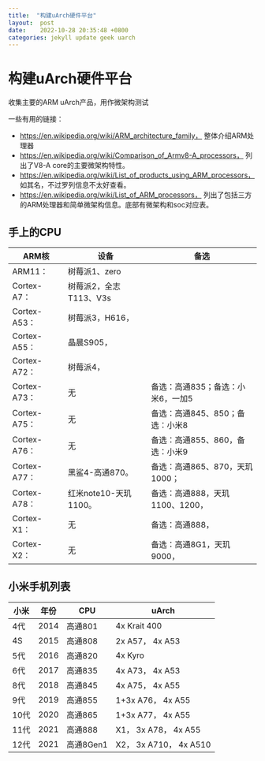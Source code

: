 ```yaml
---
title:  "构建uArch硬件平台"
layout:  post
date:    2022-10-28 20:35:48 +0800
categories: jekyll update geek uarch
---
```



# 构建uArch硬件平台

收集主要的ARM uArch产品，用作微架构测试

一些有用的链接：
 - https://en.wikipedia.org/wiki/ARM_architecture_family， 整体介绍ARM处理器
 - https://en.wikipedia.org/wiki/Comparison_of_Armv8-A_processors， 列出了V8-A core的主要微架构特性。
 - https://en.wikipedia.org/wiki/List_of_products_using_ARM_processors， 如其名，不过罗列信息不太好查看。
 - https://en.wikipedia.org/wiki/List_of_ARM_processors， 列出了包括三方的ARM处理器和简单微架构信息。底部有微架构和soc对应表。


## 手上的CPU

| ARM核      | 设备  |  备选 |
| ---        | ---   | --- |
| ARM11：     | 树莓派1、zero  |
| Cortex-A7： | 树莓派2，全志T113、V3s |
| Cortex-A53：| 树莓派3，H616， |
| Cortex-A55：| 晶晨S905，  |
| Cortex-A72：| 树莓派4，   |
| Cortex-A73：| 无   | 备选：高通835；备选：小米6，一加5 |
| Cortex-A75：| 无   | 备选：高通845、850；备选：小米8 |
| Cortex-A76：| 无   | 备选：高通855、860，备选：小米9 |
| Cortex-A77：| 黑鲨4-高通870。 | 备选：高通865、870，天玑1000； |
| Cortex-A78：| 红米note10-天玑1100。 | 备选：高通888，天玑1100、1200， |
| Cortex-X1： | 无   | 备选：高通888， |
| Cortex-X2： | 无   | 备选：高通8G1，天玑9000， |


## 小米手机列表

| 小米  | 年份   | CPU      | uArch |
| ---   | ---   | ---       | --- |
| 4代	| 2014	| 高通801	| 4x Krait 400
| 4S	| 2015	| 高通808	| 2x A57， 4x A53
| 5代	| 2016	| 高通820	| 4x Kyro
| 6代	| 2017	| 高通835	| 4x A73， 4x A53
| 8代	| 2018	| 高通845	| 4x A75， 4x A55
| 9代	| 2019	| 高通855	| 1+3x A76， 4x A55
| 10代	| 2020	| 高通865	| 1+3x A77， 4x A55
| 11代	| 2021	| 高通888	| X1， 3x A78， 4x A55
| 12代	| 2021	| 高通8Gen1	| X2， 3x A710， 4x A510

